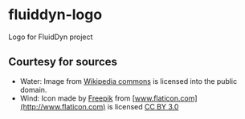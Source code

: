 # fluiddyn-logo
Logo for FluidDyn project

Courtesy for sources
--------------------
* Water: Image from [Wikipedia commons](https://commons.wikimedia.org/wiki/File:THnnww.gif) is licensed into the public domain.
* Wind: Icon made by [Freepik](http://www.freepik.com) from [www.flaticon.com](http://www.flaticon.com) is licensed [CC BY 3.0](http://creativecommons.org/licenses/by/3.0/)
